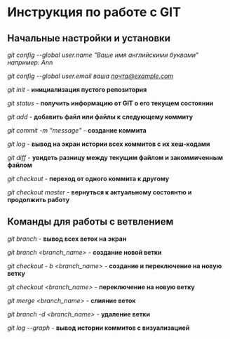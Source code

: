 
# Инструкция по работе с GIT

## Начальные настройки и установки

*git config --global user.name "Ваше имя английскими буквами" например: Ann* 

*git config --global user.email ваша почта@example.com*

*git init* - **инициализация пустого репозитория**

*git status* - **получить информацию от GIT о его текущем состоянии**

*git add* - **добавить файл или файлы к следующему коммиту**

*git commit -m "message"* - **создание коммита**

*git log* - **вывод на экран истории всех коммитов с их хеш-кодами**

*git diff* - **увидеть разницу между текущим файлом и закоммиченным файлом**

*git checkout* - **переход от одного коммита к другому**

*git checkout master* - **вернуться к актуальному состоянтю и продолжить работу**

## Команды для работы с ветвлением

*git branch* - **вывод всех веток на экран**

*git branch <branch_name>* - **создание новой ветки**

*git checkout - b <branch_name>* - **создание и переключение на новую ветку**

*git checkout <branch_name>* - **переключение на новую ветку**

*git merge <branch_name>* - **слияние веток**

*git branch -d <branch_name>* - **удаление ветки**

*git log --graph* - **вывод истории коммитов с визуализацией**
